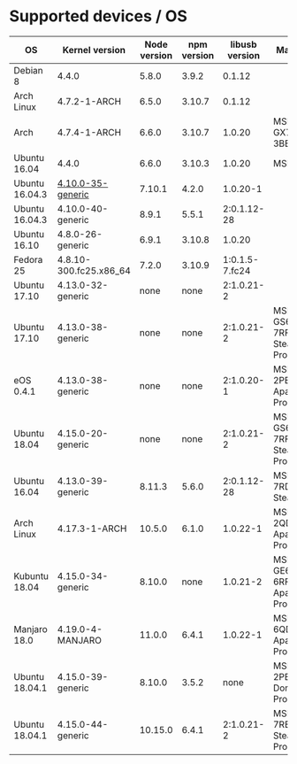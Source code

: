# Supported devices / OS

| OS             | Kernel version         | Node version | npm version | libusb version | Machine                    |
| ---            | ---                    | ---          | ---         | ---            | ---                        |
| Debian 8       | 4.4.0                  | 5.8.0        | 3.9.2       | 0.1.12         |                            |
| Arch Linux     | 4.7.2-1-ARCH           | 6.5.0        | 3.10.7      | 0.1.12         |                            |
| Arch           | 4.7.4-1-ARCH           | 6.6.0        | 3.10.7      | 1.0.20         | MSI GX70-3BE               |
| Ubuntu 16.04   | 4.4.0                  | 6.6.0        | 3.10.3      | 1.0.20         | MSI GS60                   |
| Ubuntu 16.04.3 | [4.10.0-35-generic][1] | 7.10.1       | 4.2.0       | 1.0.20-1       |                            |
| Ubuntu 16.04.3 | 4.10.0-40-generic      | 8.9.1        | 5.5.1       | 2:0.1.12-28    |                            |
| Ubuntu 16.10   | 4.8.0-26-generic       | 6.9.1        | 3.10.8      | 1.0.20         |                            |
| Fedora 25      | 4.8.10-300.fc25.x86_64 | 7.2.0        | 3.10.9      | 1:0.1.5-7.fc24 |                            |
| Ubuntu 17.10   | 4.13.0-32-generic      | none         | none        | 2:1.0.21-2     |                            |
| Ubuntu 17.10   | 4.13.0-38-generic      | none         | none        | 2:1.0.21-2     | MSI GS63VR 7RF Stealth Pro |
| eOS 0.4.1      | 4.13.0-38-generic      | none         | none        | 2:1.0.20-1     | MSI GE70 2PE Apache Pro    |
| Ubuntu 18.04   | 4.15.0-20-generic      | none         | none        | 2:1.0.21-2     | MSI GS63VR 7RF Stealth Pro |
| Ubuntu 16.04   | 4.13.0-39-generic      | 8.11.3       | 5.6.0       | 2:0.1.12-28    | MSI GS63 7RD Stealth       |
| Arch Linux     | 4.17.3-1-ARCH          | 10.5.0       | 6.1.0       | 1.0.22-1       | MSI GE62 2QD Apache Pro    |
| Kubuntu 18.04  | 4.15.0-34-generic      | 8.10.0       | none        | 1.0.21-2       | MSI GE62VR 6RF Apache Pro  |
| Manjaro 18.0   | 4.19.0-4-MANJARO       | 11.0.0       | 6.4.1       | 1.0.22-1       | MSI GE62 6QD Apache Pro    |
| Ubuntu 18.04.1 | 4.15.0-39-generic      | 8.10.0       | 3.5.2       | none           | MSI GT70 2PE Dominator Pro |
| Ubuntu 18.04.1 | 4.15.0-44-generic      | 10.15.0      | 6.4.1       | 2:1.0.21-2     | MSI GS63 7RE Stealth Pro   |

[1]: https://wiki.ubuntu.com/Kernel/LTSEnablementStack#Ubuntu_16.04_LTS_-_Xenial_Xerus

